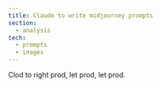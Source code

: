 ```yaml
---
title: Claude to write midjourney prompts
section:
  - analysis
tech:
  - prompts
  - images
---
```

Clod to right prod, let prod, let prod.